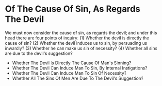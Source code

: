 # Of The Cause Of Sin, As Regards The Devil

We must now consider the cause of sin, as regards the devil; and under this head there are four points of inquiry:
(1) Whether the devil is directly the cause of sin?
(2) Whether the devil induces us to sin, by persuading us inwardly?
(3) Whether he can make us sin of necessity?
(4) Whether all sins are due to the devil's suggestion?

* Whether The Devil Is Directly The Cause Of Man's Sinning?
* Whether The Devil Can Induce Man To Sin, By Internal Instigations?
* Whether The Devil Can Induce Man To Sin Of Necessity?
* Whether All The Sins Of Men Are Due To The Devil's Suggestion?